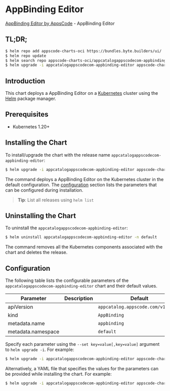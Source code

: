 # AppBinding Editor

[AppBinding Editor by AppsCode](https://appscode.com) - AppBinding Editor

## TL;DR;

```bash
$ helm repo add appscode-charts-oci https://bundles.byte.builders/ui/
$ helm repo update
$ helm search repo appscode-charts-oci/appcatalogappscodecom-appbinding-editor --version=v0.12.0
$ helm upgrade -i appcatalogappscodecom-appbinding-editor appscode-charts-oci/appcatalogappscodecom-appbinding-editor -n default --create-namespace --version=v0.12.0
```

## Introduction

This chart deploys a AppBinding Editor on a [Kubernetes](http://kubernetes.io) cluster using the [Helm](https://helm.sh) package manager.

## Prerequisites

- Kubernetes 1.20+

## Installing the Chart

To install/upgrade the chart with the release name `appcatalogappscodecom-appbinding-editor`:

```bash
$ helm upgrade -i appcatalogappscodecom-appbinding-editor appscode-charts-oci/appcatalogappscodecom-appbinding-editor -n default --create-namespace --version=v0.12.0
```

The command deploys a AppBinding Editor on the Kubernetes cluster in the default configuration. The [configuration](#configuration) section lists the parameters that can be configured during installation.

> **Tip**: List all releases using `helm list`

## Uninstalling the Chart

To uninstall the `appcatalogappscodecom-appbinding-editor`:

```bash
$ helm uninstall appcatalogappscodecom-appbinding-editor -n default
```

The command removes all the Kubernetes components associated with the chart and deletes the release.

## Configuration

The following table lists the configurable parameters of the `appcatalogappscodecom-appbinding-editor` chart and their default values.

|     Parameter      | Description |                    Default                    |
|--------------------|-------------|-----------------------------------------------|
| apiVersion         |             | <code>appcatalog.appscode.com/v1alpha1</code> |
| kind               |             | <code>AppBinding</code>                       |
| metadata.name      |             | <code>appbinding</code>                       |
| metadata.namespace |             | <code>default</code>                          |


Specify each parameter using the `--set key=value[,key=value]` argument to `helm upgrade -i`. For example:

```bash
$ helm upgrade -i appcatalogappscodecom-appbinding-editor appscode-charts-oci/appcatalogappscodecom-appbinding-editor -n default --create-namespace --version=v0.12.0 --set apiVersion=appcatalog.appscode.com/v1alpha1
```

Alternatively, a YAML file that specifies the values for the parameters can be provided while
installing the chart. For example:

```bash
$ helm upgrade -i appcatalogappscodecom-appbinding-editor appscode-charts-oci/appcatalogappscodecom-appbinding-editor -n default --create-namespace --version=v0.12.0 --values values.yaml
```
